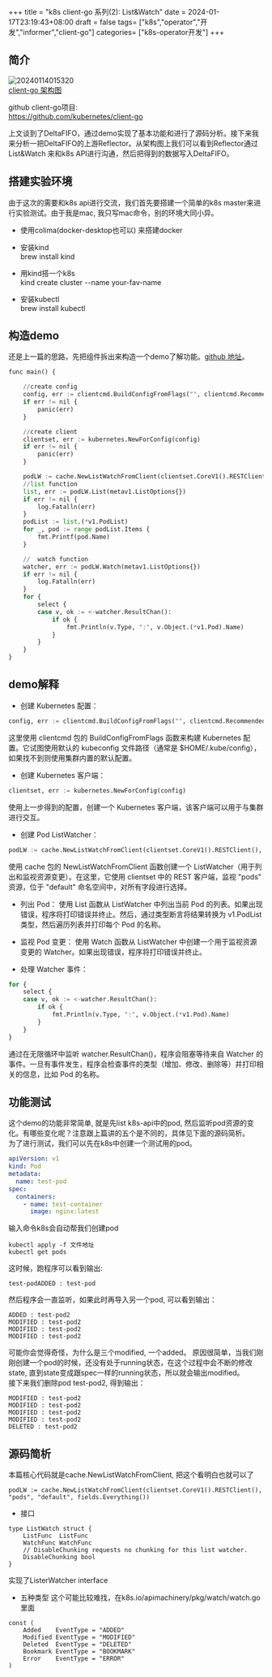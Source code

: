 +++
title =  "k8s client-go 系列(2): List&Watch"
date = 2024-01-17T23:19:43+08:00
draft = false
tags= ["k8s","operator","开发","informer","client-go"] 
categories= ["k8s-operator开发"]
+++
## 简介
![20240114015320](https://cdn.jsdelivr.net/gh/liuzehao/PictureManager/lib/20240114015320.png)  
[client-go 架构图](https://github.com/kubernetes/sample-controller/blob/master/docs/controller-client-go.md)

github client-go项目:  
https://github.com/kubernetes/client-go

上文谈到了DeltaFIFO，通过demo实现了基本功能和进行了源码分析。接下来我来分析一把DeltaFIFO的上游Reflector。从架构图上我们可以看到Reflector通过List&Watch 来和k8s API进行沟通，然后把得到的数据写入DeltaFIFO。

## 搭建实验环境
由于这次的需要和k8s api进行交流，我们首先要搭建一个简单的k8s master来进行实验测试。由于我是mac, 我只写mac命令，别的环境大同小异。
- 使用colima(docker-desktop也可以) 来搭建docker 

- 安装kind  
brew install kind

- 用kind搭一个k8s  
kind create cluster --name your-fav-name

- 安装kubectl  
brew install kubectl

## 构造demo
还是上一篇的思路，先把组件拆出来构造一个demo了解功能。[github 地址](https://github.com/liuzehao/opetatorDemo/tree/main/101)。
```python
func main() {

	//create config
	config, err := clientcmd.BuildConfigFromFlags("", clientcmd.RecommendedHomeFile)
	if err != nil {
		panic(err)
	}

	//create client
	clientset, err := kubernetes.NewForConfig(config)
	if err != nil {
		panic(err)
	}

	podLW := cache.NewListWatchFromClient(clientset.CoreV1().RESTClient(), "pods", "default", fields.Everything())
	//list function
	list, err := podLW.List(metav1.ListOptions{})
	if err != nil {
		log.Fatalln(err)
	}
	podList := list.(*v1.PodList)
	for _, pod := range podList.Items {
		fmt.Printf(pod.Name)
	}

	//	watch function
	watcher, err := podLW.Watch(metav1.ListOptions{})
	if err != nil {
		log.Fatalln(err)
	}
	for {
		select {
		case v, ok := <-watcher.ResultChan():
			if ok {
				fmt.Println(v.Type, ":", v.Object.(*v1.Pod).Name)
			}
		}
	}
}

```
## demo解释
- 创建 Kubernetes 配置：
```python
config, err := clientcmd.BuildConfigFromFlags("", clientcmd.RecommendedHomeFile)
```
这里使用 clientcmd 包的 BuildConfigFromFlags 函数来构建 Kubernetes 配置。它试图使用默认的 kubeconfig 文件路径（通常是 $HOME/.kube/config），如果找不到则使用集群内置的默认配置。

- 创建 Kubernetes 客户端：
```python
clientset, err := kubernetes.NewForConfig(config)
```
使用上一步得到的配置，创建一个 Kubernetes 客户端，该客户端可以用于与集群进行交互。

- 创建 Pod ListWatcher：
```python 
podLW := cache.NewListWatchFromClient(clientset.CoreV1().RESTClient(), "pods", "default", fields.Everything())
```
使用 cache 包的 NewListWatchFromClient 函数创建一个 ListWatcher（用于列出和监视资源变更）。在这里，它使用 clientset 中的 REST 客户端，监视 "pods" 资源，位于 "default" 命名空间中，对所有字段进行选择。

- 列出 Pod：
使用 List 函数从 ListWatcher 中列出当前 Pod 的列表。如果出现错误，程序将打印错误并终止。然后，通过类型断言将结果转换为 v1.PodList 类型，然后遍历列表并打印每个 Pod 的名称。

- 监视 Pod 变更：
使用 Watch 函数从 ListWatcher 中创建一个用于监视资源变更的 Watcher。如果出现错误，程序将打印错误并终止。

- 处理 Watcher 事件：
```python 
for {
    select {
    case v, ok := <-watcher.ResultChan():
        if ok {
            fmt.Println(v.Type, ":", v.Object.(*v1.Pod).Name)
        }
    }
}

```
通过在无限循环中监听 watcher.ResultChan()，程序会阻塞等待来自 Watcher 的事件。一旦有事件发生，程序会检查事件的类型（增加、修改、删除等）并打印相关的信息，比如 Pod 的名称。

## 功能测试
这个demo的功能非常简单, 就是先list k8s-api中的pod, 然后监听pod资源的变化。有哪些变化呢？注意跟上篇讲的五个是不同的，具体见下面的源码简析。  
为了进行测试，我们可以先在k8s中创建一个测试用的pod。
```yaml
apiVersion: v1
kind: Pod
metadata:
  name: test-pod
spec:
  containers:
    - name: test-container
      image: nginx:latest
```
输入命令k8s会自动帮我们创建pod
```shell
kubectl apply -f 文件地址
kubectl get pods
```
这时候，跑程序可以看到输出:
```
test-podADDED : test-pod
```
然后程序会一直监听，如果此时再导入另一个pod, 可以看到输出：
```
ADDED : test-pod2
MODIFIED : test-pod2
MODIFIED : test-pod2
MODIFIED : test-pod2
```
可能你会觉得奇怪，为什么是三个modified, 一个added。 原因很简单，当我们刚刚创建一个pod的时候，还没有处于running状态，在这个过程中会不断的修改state, 直到state变成跟spec一样的running状态，所以就会输出modified。  
接下来我们删除pod test-pod2, 得到输出：
```
MODIFIED : test-pod2
MODIFIED : test-pod2
MODIFIED : test-pod2
MODIFIED : test-pod2
DELETED : test-pod2
```
## 源码简析
本篇核心代码就是cache.NewListWatchFromClient, 把这个看明白也就可以了
```golang 
podLW := cache.NewListWatchFromClient(clientset.CoreV1().RESTClient(), "pods", "default", fields.Everything())
```
- 接口
```golang 
type ListWatch struct {
	ListFunc  ListFunc
	WatchFunc WatchFunc
	// DisableChunking requests no chunking for this list watcher.
	DisableChunking bool
}
```
实现了ListerWatcher interface  

- 五种类型
这个可能比较难找，在k8s.io/apimachinery/pkg/watch/watch.go里面
```golang
const (
	Added    EventType = "ADDED"
	Modified EventType = "MODIFIED"
	Deleted  EventType = "DELETED"
	Bookmark EventType = "BOOKMARK"
	Error    EventType = "ERROR"
)
```